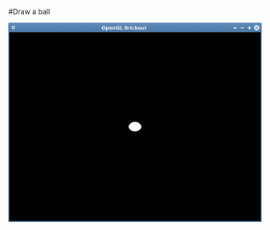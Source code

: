 #Draw a ball

![alt tag](https://github.com/kion-dgl/Brickout/blob/master/02_draw_a_ball/output.png?raw=true)
